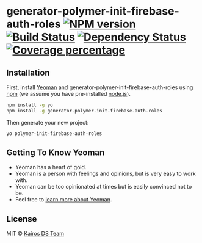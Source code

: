 # generator-polymer-init-firebase-auth-roles [![NPM version][npm-image]][npm-url] [![Build Status][travis-image]][travis-url] [![Dependency Status][daviddm-image]][daviddm-url] [![Coverage percentage][coveralls-image]][coveralls-url]
> 

## Installation

First, install [Yeoman](http://yeoman.io) and generator-polymer-init-firebase-auth-roles using [npm](https://www.npmjs.com/) (we assume you have pre-installed [node.js](https://nodejs.org/)).

```bash
npm install -g yo
npm install -g generator-polymer-init-firebase-auth-roles
```

Then generate your new project:

```bash
yo polymer-init-firebase-auth-roles
```

## Getting To Know Yeoman

 * Yeoman has a heart of gold.
 * Yeoman is a person with feelings and opinions, but is very easy to work with.
 * Yeoman can be too opinionated at times but is easily convinced not to be.
 * Feel free to [learn more about Yeoman](http://yeoman.io/).

## License

MIT © [Kairos DS Team]()


[npm-image]: https://badge.fury.io/js/%40kairosds%2Fgenerator-polymer-init-firebase-auth-roles.svg
[npm-url]: https://npmjs.org/package/@kairosds/generator-polymer-init-firebase-auth-roles
[travis-image]: https://travis-ci.org/KairosDS/generator-polymer-init-firebase-auth-roles.svg?branch=master
[travis-url]: https://travis-ci.org/KairosDS/generator-polymer-init-firebase-auth-roles
[daviddm-image]: https://david-dm.org/KairosDS/generator-polymer-init-firebase-auth-roles.svg?theme=shields.io
[daviddm-url]: https://david-dm.org/KairosDS/generator-polymer-init-firebase-auth-roles
[coveralls-image]: https://coveralls.io/repos/KairosDS/generator-polymer-init-firebase-auth-roles/badge.svg
[coveralls-url]: https://coveralls.io/r/KairosDS/generator-polymer-init-firebase-auth-roles
